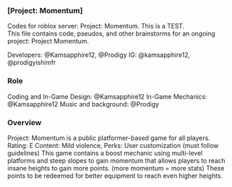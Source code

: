 ### [Project: Momentum] ###
Codes for roblox server: Project: Momentum. This is a TEST.  
This file contains code, pseudos, and other brainstorms for an ongoing project: Project Momentum.

Developers: @Kamsapphire12, @Prodigy
IG: @kamsapphire12, @prodigyishimfr

### Role ###
Coding and In-Game Design: @Kamsapphire12
In-Game Mechanics: @Kamsapphire12
Music and background: @Prodigy

### Overview ###
Project: Momentum is a public platformer-based game for all players. 
Rating: E
Content: Mild violence, 
Perks: User customization (must follow guidelines)
This game contains a boost mechanic using multi-level platforms and steep slopes to gain momentum that allows players to reach insane heights to gain more points. (more momentum = more stats)
These points to be redeemed for better equipment to reach even higher heights. 
